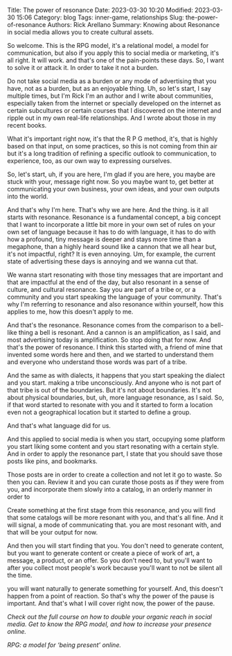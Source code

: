 Title: The power of resonance
Date: 2023-03-30 10:20
Modified: 2023-03-30 15:06
Category: blog
Tags: inner-game, relationships
Slug: the-power-of-resonance
Authors: Rick Arellano
Summary: Knowing about Resonance in social media allows you to create cultural assets. 


So welcome. This is the RPG model, it's a relational model, a model for communication, but also if you apply this to social media or marketing, it's all right. It will work. and that's one of the pain-points these days. So, I want to solve it or attack it. In order to take it not a burden.

Do not take social media as a burden or any mode of advertising that you have, not as a burden, but as an enjoyable thing. Uh, so let's start, I say multiple times, but I'm Rick I'm an author and I write about communities, especially taken from the internet or specially developed on the internet as certain subcultures or certain courses that I discovered on the internet and ripple out in my own real-life relationships. And I wrote about those in my recent books. 

What it's important right now, it's that the R P G method, it's, that is highly based on that input, on some practices, so this is not coming from thin air but it's a long tradition of refining a specific outlook to communication, to experience, too, as our own way to expressing ourselves.

So, let's start, uh, if you are here, I'm glad if you are here, you maybe are stuck with your, message right now. So you maybe want to, get better at communicating your own business, your own ideas, and your own outputs into the world.

And that's why I'm here. That's why we are here. And the thing. is it all starts with resonance. Resonance is a fundamental concept, a big concept that I want to incorporate a little bit more in your own set of rules on your own set of language because it has to do with language, it has to do with how a profound, tiny message is deeper and stays more time than a megaphone, than a highly heard sound like a cannon that we all hear but, it's not impactful, right? It is even annoying. Um, for example, the current state of advertising these days is annoying and we wanna cut that.

We wanna start resonating with those tiny messages that are important and that are impactful at the end of the day, but also resonant in a sense of culture, and cultural resonance. Say you are part of a tribe or, or a community and you start speaking the language of your community. That's why I'm referring to resonance and also resonance within yourself, how this applies to me, how this doesn't apply to me.

And that's the resonance. Resonance comes from the comparison to a bell-like thing a bell is resonant. And a cannon is an amplification, as I said, and most advertising today is amplification. So stop doing that for now. And that's the power of resonance. I think this started with, a friend of mine that invented some words here and then, and we started to understand them and everyone who understand those words was part of a tribe.

And the same as with dialects, it happens that you start speaking the dialect and you start. making a tribe unconsciously. And anyone who is not part of that tribe is out of the boundaries. But it's not about boundaries. It's not about physical boundaries, but, uh, more language resonance, as I said. So, if that word started to resonate with you and it started to form a location even not a geographical location but it started to define a group.

And that's what language did for us. 

And this applied to social media is when you start, occupying some platform you start liking some content and you start resonating with a certain style. And in order to apply the resonance part, I state that you should save those posts like pins, and bookmarks.

Those posts are in order to create a collection and not let it go to waste. So then you can. Review it and you can curate those posts as if they were from you, and incorporate them slowly into a catalog, in an orderly manner in order to

 Create something at the first stage from this resonance, and you will find that some catalogs will be more resonant with you, and that's all fine. And it will signal, a mode of communicating that. you are most resonant with, and that will be your output for now.

And then you will start finding that you. You don't need to generate content, but you want to generate content or create a piece of work of art, a message, a product, or an offer. So you don't need to, but you'll want to after you collect most people's work because you'll want to not be silent all the time.

you will want naturally to generate something for yourself. And, this doesn't happen from a point of reaction. So that's why the power of the pause is important. And that's what I will cover right now, the power of the pause. 


*Check out the full course on how to double your organic reach in social media. Get to know the RPG model, and how to increase your presence online.*

*RPG: a model for ‘being present’ online.*


